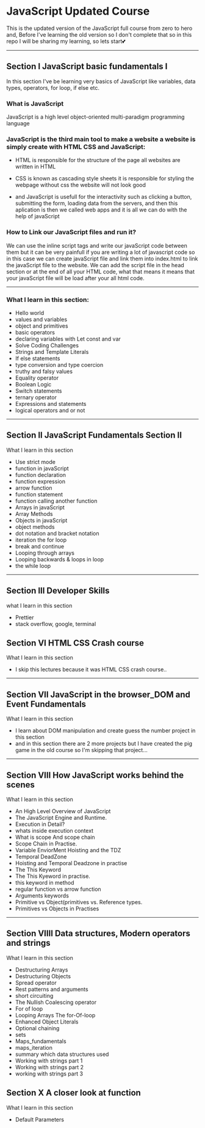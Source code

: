 # JavaScript Updated Course

This is the updated version of the JavaScript full course from zero to hero and, Before I've learning the old version so I don't complete that so in this repo I will be sharing my learning, so lets start💕

 <hr>

## Section I JavaScript basic fundamentals I

In this section I've be learning very basics of JavaScript like variables, data types, operators, for loop, if else etc.

### What is JavaScript

JavaScript is a high level object-oriented multi-paradigm programming language

### JavaScript is the third main tool to make a website a website is simply create with HTML CSS and JavaScript:

- HTML is responsible for the structure of the page all websites are written in
  HTML

- CSS is known as cascading style sheets it is responsible for styling the webpage without css the website will not look good

- and JavaScript is usefull for the interactivity such as clicking a button, submitting the
  form, loading data from the servers, and then this aplication is then we called web apps and it is all we can do with the help of javaScript

### How to Link our JavaScript files and run it?

We can use the inline script tags and write our javaScript code between them but it can be very painfull if you are writing a lot of javascript code so in this case we can create javaScript file and link them into index.html to link the javaScript file to the website. We can add the script file in the head section or at the end of all your HTML code, what that means it means that your javaScript file will be load after your all html code.

<hr>

### What I learn in this section:

- Hello world
- values and variables
- object and primitives
- basic operators
- declaring variables with Let const and var
- Solve Coding Challenges
- Strings and Template Literals
- If else statements
- type conversion and type coercion
- truthy and falsy values
- Equality operator
- Boolean Logic
- Switch statements
- ternary operator
- Expressions and statements
- logical operators and or not

<hr>

## Section II JavaScript Fundamentals Section II

What I learn in this section

- Use strict mode
- function in javaScript
- function declaration
- function expression
- arrow function
- function statement
- function calling another function
- Arrays in javaScript
- Array Methods
- Objects in javaScript
- object methods
- dot notation and bracket notation
- iteration the for loop
- break and continue
- Looping through arrays
- Looping backwards & loops in loop
- the while loop

<hr>

## Section III Developer Skills

what I learn in this section

- Prettier
- stack overflow, google, terminal

## Section VI HTML CSS Crash course

What I learn in this section

- I skip this lectures because it was HTML CSS crash course..

<hr>

## Section VII JavaScript in the browser_DOM and Event Fundamentals

What I learn in this section

- I learn about DOM manipulation and create guess the number project in this section
- and in this section there are 2 more projects but I have created the pig game in the old course so I'm skipping that project...

<hr>

## Section VIII How JavaScript works behind the scenes

What I learn in this section

- An High Level Overview of JavaScript
- The JavaScript Engine and Runtime.
- Execution in Detail?
- whats inside execution context
- What is scope And scope chain
- Scope Chain in Practise.
- Variable EnviorMent Hoisting and the TDZ
- Temporal DeadZone
- Hoisting and Temporal Deadzone in practise
- The This Keyword
- The This Kyeword in practise.
- this keyword in method
- regular function vs arrow function
- Arguments keywords
- Primitive vs Object(primitives vs. Reference types.
- Primitives vs Objects in Practises

<hr>

## Section VIIII Data structures, Modern operators and strings

What I learn in this section

- Destructuring Arrays
- Destructuring Objects
- Spread operator
- Rest patterns and arguments
- short circuiting
- The Nullish Coalescing operator
- For of loop
- Looping Arrays The for-Of-loop
- Enhanced Object Literals
- Optional chaining
- sets
- Maps_fundamentals
- maps_iteration
- summary which data structures used
- Working with strings part 1
- Working with strings part 2
- working with strings part 3

## Section X A closer look at function

What I learn in this section

- Default Parameters
